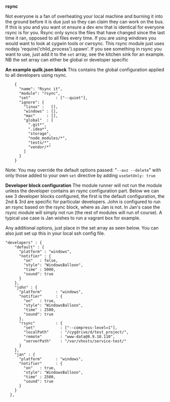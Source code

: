 **rsync**

Not everyone is a fan of overheating your local machine and burning it into the ground before it is due just so they can claim they can work on the bus. If this is you and you want ot ensure a dev env that is identical for everyone rsync is for you. Rsync only syncs the files that have changed since the last time it ran, opposed to all files every time. If you are using windows you would want to look at cygwin tools or cwrsync. This rsync module just uses nodejs 'require('child_process').spawn'. If you see something in rsync you want to use, just add it to the `set` array, see the kitchen sink for an example. NB the set array can either be global or developer specific

**An example quilk.json block**
This contains the global configuration applied to all developers using rsync.
```
    {
      "name": "Rsync it",
      "module": "rsync",
      "set"           : ["--quiet"],
      "ignore": {
        "linux" :   [],
        "windows" : [],
        "mac"     : [],
        "global"  : [
          ".git*",
          ".idea*",
          "storage",
          "node_modules/*",
          "tests/*",
          "vendor/*"
        ]
      }
    }
```

Note: You may override the default options passed: "`--avz --delete`" with only those added to your own `set` directive by adding `useSetOnly: true`

**Developer block configuration**
The module runner will not run the module unless the developer contains an rsync configuration part. Below we can see 3 developer blocks configured, the first is the default configuration, the 2nd & 3rd are specific for particular developers. John is configured to run an rsync based on the rsync block, where as Jan is not. In Jan's case the rsync module will simply not run (the rest of modules will run of course). A typical use case is Jan wishes to run a vagrant box for example.

Any additional options, just place in the set array as seen below. You can also just set up this in your local ssh config file.
```
"developers" : {
    "default" : {
      "platform" : "windows",
      "notifier" : {
        "on"   : false,
        "style": "WindowsBalloon",
        "time" : 5000,
        "sound": true
      }
    },
    "john" : {
      "platform"      : "windows",
      "notifier"      : {
        "on"   : true,
        "style": "WindowsBalloon",
        "time" : 2500,
        "sound": true
      },
      "rsync"         : {
        "set"           : ["--compress-level=1"],
        "localPath"     : "/cygdrive/d/test_project/",
        "remote"        : "www-data@8.9.10.110",
        "serverPath"    : "/var/vhosts/service-test/"
      }
    },
    "jan" : {
      "platform"      : "windows",
      "notifier"      : {
        "on"   : true,
        "style": "WindowsBalloon",
        "time" : 2500,
        "sound": true
      }
    }
  },
```